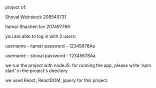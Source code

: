 project of:

Shoval Weinstock 209540731

Itamar Shachen tov 207497769

you are able to log in with 2 users:

username - itamar    password - 12345678Aa

username - shoval    password - 12345678Aa

we run the project with nodeJS. for running the app, please write 'npm start' in the project's directory

we used React, ReactDOM, jquery for this project.
